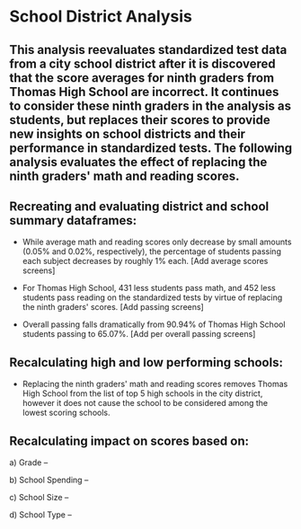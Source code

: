 # School District Analysis
## This analysis reevaluates standardized test data from a city school district after it is discovered that the score averages for ninth graders from Thomas High School are incorrect. It continues to consider these ninth graders in the analysis as students, but replaces their scores to provide new insights on school districts and their performance in standardized tests. The following analysis evaluates the effect of replacing the ninth graders' math and reading scores.

## Recreating and evaluating district and school summary dataframes:
* While average math and reading scores only decrease by small amounts (0.05% and 0.02%, respectively), the percentage of students passing each subject decreases by roughly 1% each. [Add average scores screens]

* For Thomas High School, 431 less students pass math, and 452 less students pass reading on the standardized tests by virtue of replacing the ninth graders' scores. [Add passing screens]

* Overall passing falls dramatically from 90.94% of Thomas High School students passing to 65.07%. [Add per overall passing screens]

## Recalculating high and low performing schools:
* Replacing the ninth graders' math and reading scores removes Thomas High School from the list of top 5 high schools in the city district, however it does not cause the school to be considered among the lowest scoring schools.

## Recalculating impact on scores based on:
a) Grade –

b) School Spending –

c) School Size –

d) School Type –
